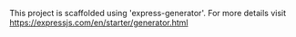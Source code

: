 This project is scaffolded using 'express-generator'. For more details visit https://expressjs.com/en/starter/generator.html
